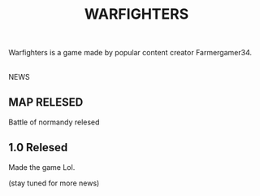 <h1 style="text-align: center;">WARFIGHTERS</h1>
<p>&nbsp;</p>
<p>Warfighters is a game made by popular content creator Farmergamer34.</p>
<p><br />NEWS</p>
<h2>MAP RELESED</h2>
<p>Battle of normandy relesed</p>
<h2>1.0 Relesed</h2>
<p>Made the game Lol.</p>
<p>(stay tuned for more news)</p>
